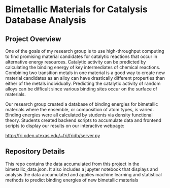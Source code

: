 # Bimetallic Materials for Catalysis Database Analysis

## Project Overview 

One of the goals of my research group is to use high-throughput computing to find promising material candidates for catalytic reactions that occur in alternative energy resources. Catalytic activity can be predicted by calculating the binding energy of key intermediates of chemical reactions. Combining two transition metals in one material is a good way to create new material candidates as an alloy can have drastically different properties than either of the metals individually. Predicting the catalytic activity of random alloys can be difficult since various binding sites occur on the surface of materials. 

Our research group created a database of binding energies for bimetallic materials where the ensemble, or composition of atom types, is varied. Binding energies were all calculated by students via density functional theory.  Students created backend scripts to accumulate data and frontend scripts to display our results on our interactive webpage:

http://fri.oden.utexas.edu/~fri/fridb/server.py

## Repository Details

This repo contains the data accumulated from this project in the bimetallic_data.json.  It also includes a jupyter notebook that displays and analysis the data accumulated and applies machine learning and statistical methods to predict binding energies of new bimetallic materials


